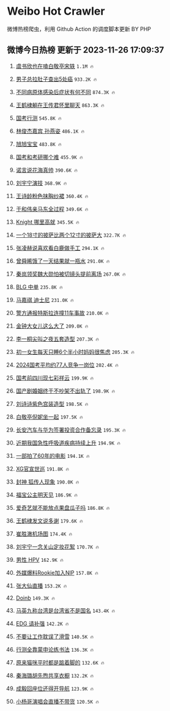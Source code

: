 # Weibo Hot Crawler 



微博热榜爬虫，利用 Github Action 的调度脚本更新 BY PHP 


## 微博今日热榜 更新于 2023-11-26 17:09:37 
1. [虞书欣也在嗑白敬亭宋轶](https://s.weibo.com/weibo?q=%23%E8%99%9E%E4%B9%A6%E6%AC%A3%E4%B9%9F%E5%9C%A8%E5%97%91%E7%99%BD%E6%95%AC%E4%BA%AD%E5%AE%8B%E8%BD%B6%23&t=31&band_rank=1&Refer=top) `1.1M 🔥` 

1. [男子总拉肚子查出5处癌](https://s.weibo.com/weibo?q=%23%E7%94%B7%E5%AD%90%E6%80%BB%E6%8B%89%E8%82%9A%E5%AD%90%E6%9F%A5%E5%87%BA5%E5%A4%84%E7%99%8C%23&t=31&band_rank=2&Refer=top) `933.2K 🔥` 

1. [不同病原体感染后症状有何不同](https://s.weibo.com/weibo?q=%23%E4%B8%8D%E5%90%8C%E7%97%85%E5%8E%9F%E4%BD%93%E6%84%9F%E6%9F%93%E5%90%8E%E7%97%87%E7%8A%B6%E6%9C%89%E4%BD%95%E4%B8%8D%E5%90%8C%23&t=31&band_rank=3&Refer=top) `874.3K 🔥` 

1. [王鹤棣躺在王传君怀里聊天](https://s.weibo.com/weibo?q=%23%E7%8E%8B%E9%B9%A4%E6%A3%A3%E8%BA%BA%E5%9C%A8%E7%8E%8B%E4%BC%A0%E5%90%9B%E6%80%80%E9%87%8C%E8%81%8A%E5%A4%A9%23&t=31&band_rank=4&Refer=top) `863.3K 🔥` 

1. [国考行测](https://s.weibo.com/weibo?q=%E5%9B%BD%E8%80%83%E8%A1%8C%E6%B5%8B&t=31&band_rank=5&Refer=top) `545.8K 🔥` 

1. [林俊杰嘉宾 孙燕姿](https://s.weibo.com/weibo?q=%E6%9E%97%E4%BF%8A%E6%9D%B0%E5%98%89%E5%AE%BE%20%E5%AD%99%E7%87%95%E5%A7%BF&t=31&band_rank=6&Refer=top) `486.1K 🔥` 

1. [旭旭宝宝](https://s.weibo.com/weibo?q=%E6%97%AD%E6%97%AD%E5%AE%9D%E5%AE%9D&t=31&band_rank=7&Refer=top) `483.8K 🔥` 

1. [国考和考研哪个难](https://s.weibo.com/weibo?q=%23%E5%9B%BD%E8%80%83%E5%92%8C%E8%80%83%E7%A0%94%E5%93%AA%E4%B8%AA%E9%9A%BE%23&t=31&band_rank=8&Refer=top) `455.9K 🔥` 

1. [诺言说花海真帅](https://s.weibo.com/weibo?q=%E8%AF%BA%E8%A8%80%E8%AF%B4%E8%8A%B1%E6%B5%B7%E7%9C%9F%E5%B8%85&t=31&band_rank=9&Refer=top) `390.6K 🔥` 

1. [刘宇宁演技](https://s.weibo.com/weibo?q=%E5%88%98%E5%AE%87%E5%AE%81%E6%BC%94%E6%8A%80&t=31&band_rank=10&Refer=top) `368.9K 🔥` 

1. [王诗龄粉色抹胸纱裙](https://s.weibo.com/weibo?q=%23%E7%8E%8B%E8%AF%97%E9%BE%84%E7%B2%89%E8%89%B2%E6%8A%B9%E8%83%B8%E7%BA%B1%E8%A3%99%23&t=31&band_rank=11&Refer=top) `360.4K 🔥` 

1. [于和伟亲马东全过程](https://s.weibo.com/weibo?q=%E4%BA%8E%E5%92%8C%E4%BC%9F%E4%BA%B2%E9%A9%AC%E4%B8%9C%E5%85%A8%E8%BF%87%E7%A8%8B&t=31&band_rank=12&Refer=top) `349.6K 🔥` 

1. [Knight 哪里高就](https://s.weibo.com/weibo?q=Knight%20%E5%93%AA%E9%87%8C%E9%AB%98%E5%B0%B1&t=31&band_rank=13&Refer=top) `345.5K 🔥` 

1. [一个18寸的披萨比两个12寸的披萨大](https://s.weibo.com/weibo?q=%E4%B8%80%E4%B8%AA18%E5%AF%B8%E7%9A%84%E6%8A%AB%E8%90%A8%E6%AF%94%E4%B8%A4%E4%B8%AA12%E5%AF%B8%E7%9A%84%E6%8A%AB%E8%90%A8%E5%A4%A7&t=31&band_rank=14&Refer=top) `322.7K 🔥` 

1. [张凌赫说喜欢看白鹿做手工](https://s.weibo.com/weibo?q=%E5%BC%A0%E5%87%8C%E8%B5%AB%E8%AF%B4%E5%96%9C%E6%AC%A2%E7%9C%8B%E7%99%BD%E9%B9%BF%E5%81%9A%E6%89%8B%E5%B7%A5&t=31&band_rank=15&Refer=top) `294.1K 🔥` 

1. [曾舜晞饿了一天结果就一瓶水](https://s.weibo.com/weibo?q=%23%E6%9B%BE%E8%88%9C%E6%99%9E%E9%A5%BF%E4%BA%86%E4%B8%80%E5%A4%A9%E7%BB%93%E6%9E%9C%E5%B0%B1%E4%B8%80%E7%93%B6%E6%B0%B4%23&t=31&band_rank=16&Refer=top) `291.0K 🔥` 

1. [秦岚领奖魏大勋怕被切镜头提前离场](https://s.weibo.com/weibo?q=%23%E7%A7%A6%E5%B2%9A%E9%A2%86%E5%A5%96%E9%AD%8F%E5%A4%A7%E5%8B%8B%E6%80%95%E8%A2%AB%E5%88%87%E9%95%9C%E5%A4%B4%E6%8F%90%E5%89%8D%E7%A6%BB%E5%9C%BA%23&t=31&band_rank=17&Refer=top) `267.0K 🔥` 

1. [BLG 中单](https://s.weibo.com/weibo?q=BLG%20%E4%B8%AD%E5%8D%95&t=31&band_rank=18&Refer=top) `235.8K 🔥` 

1. [马嘉祺 迪士尼](https://s.weibo.com/weibo?q=%E9%A9%AC%E5%98%89%E7%A5%BA%20%E8%BF%AA%E5%A3%AB%E5%B0%BC&t=31&band_rank=19&Refer=top) `231.0K 🔥` 

1. [警方通报特斯拉连撞11车事故](https://s.weibo.com/weibo?q=%23%E8%AD%A6%E6%96%B9%E9%80%9A%E6%8A%A5%E7%89%B9%E6%96%AF%E6%8B%89%E8%BF%9E%E6%92%9E11%E8%BD%A6%E4%BA%8B%E6%95%85%23&t=31&band_rank=20&Refer=top) `210.0K 🔥` 

1. [金钟大女儿这么大了](https://s.weibo.com/weibo?q=%23%E9%87%91%E9%92%9F%E5%A4%A7%E5%A5%B3%E5%84%BF%E8%BF%99%E4%B9%88%E5%A4%A7%E4%BA%86%23&t=31&band_rank=21&Refer=top) `209.0K 🔥` 

1. [李一桐尖叫之夜五套造型](https://s.weibo.com/weibo?q=%E6%9D%8E%E4%B8%80%E6%A1%90%E5%B0%96%E5%8F%AB%E4%B9%8B%E5%A4%9C%E4%BA%94%E5%A5%97%E9%80%A0%E5%9E%8B&t=31&band_rank=22&Refer=top) `207.3K 🔥` 

1. [初一女生每天只睡6个半小时妈妈很焦虑](https://s.weibo.com/weibo?q=%23%E5%88%9D%E4%B8%80%E5%A5%B3%E7%94%9F%E6%AF%8F%E5%A4%A9%E5%8F%AA%E7%9D%A16%E4%B8%AA%E5%8D%8A%E5%B0%8F%E6%97%B6%E5%A6%88%E5%A6%88%E5%BE%88%E7%84%A6%E8%99%91%23&t=31&band_rank=23&Refer=top) `205.3K 🔥` 

1. [2024国考平均约77人竞争一岗位](https://s.weibo.com/weibo?q=%232024%E5%9B%BD%E8%80%83%E5%B9%B3%E5%9D%87%E7%BA%A677%E4%BA%BA%E7%AB%9E%E4%BA%89%E4%B8%80%E5%B2%97%E4%BD%8D%23&t=31&band_rank=24&Refer=top) `202.4K 🔥` 

1. [国考前四川现七彩祥云](https://s.weibo.com/weibo?q=%23%E5%9B%BD%E8%80%83%E5%89%8D%E5%9B%9B%E5%B7%9D%E7%8E%B0%E4%B8%83%E5%BD%A9%E7%A5%A5%E4%BA%91%23&t=31&band_rank=25&Refer=top) `199.9K 🔥` 

1. [国产剧婚姻终于不吵架不出轨了](https://s.weibo.com/weibo?q=%23%E5%9B%BD%E4%BA%A7%E5%89%A7%E5%A9%9A%E5%A7%BB%E7%BB%88%E4%BA%8E%E4%B8%8D%E5%90%B5%E6%9E%B6%E4%B8%8D%E5%87%BA%E8%BD%A8%E4%BA%86%23&t=31&band_rank=26&Refer=top) `198.9K 🔥` 

1. [刘诗诗紫色宫装造型](https://s.weibo.com/weibo?q=%23%E5%88%98%E8%AF%97%E8%AF%97%E7%B4%AB%E8%89%B2%E5%AE%AB%E8%A3%85%E9%80%A0%E5%9E%8B%23&t=31&band_rank=27&Refer=top) `198.5K 🔥` 

1. [白敬亭倪妮坐一起](https://s.weibo.com/weibo?q=%23%E7%99%BD%E6%95%AC%E4%BA%AD%E5%80%AA%E5%A6%AE%E5%9D%90%E4%B8%80%E8%B5%B7%23&t=31&band_rank=28&Refer=top) `197.5K 🔥` 

1. [长安汽车与华为签署投资合作备忘录](https://s.weibo.com/weibo?q=%23%E9%95%BF%E5%AE%89%E6%B1%BD%E8%BD%A6%E4%B8%8E%E5%8D%8E%E4%B8%BA%E7%AD%BE%E7%BD%B2%E6%8A%95%E8%B5%84%E5%90%88%E4%BD%9C%E5%A4%87%E5%BF%98%E5%BD%95%23&t=31&band_rank=29&Refer=top) `195.3K 🔥` 

1. [近期我国急性呼吸道疾病持续上升](https://s.weibo.com/weibo?q=%23%E8%BF%91%E6%9C%9F%E6%88%91%E5%9B%BD%E6%80%A5%E6%80%A7%E5%91%BC%E5%90%B8%E9%81%93%E7%96%BE%E7%97%85%E6%8C%81%E7%BB%AD%E4%B8%8A%E5%8D%87%23&t=31&band_rank=30&Refer=top) `194.9K 🔥` 

1. [一部拍了60年的电影](https://s.weibo.com/weibo?q=%E4%B8%80%E9%83%A8%E6%8B%8D%E4%BA%8660%E5%B9%B4%E7%9A%84%E7%94%B5%E5%BD%B1&t=31&band_rank=31&Refer=top) `194.1K 🔥` 

1. [XG官宣世巡](https://s.weibo.com/weibo?q=%23XG%E5%AE%98%E5%AE%A3%E4%B8%96%E5%B7%A1%23&t=31&band_rank=32&Refer=top) `191.8K 🔥` 

1. [封神 狐传人现象](https://s.weibo.com/weibo?q=%E5%B0%81%E7%A5%9E%20%E7%8B%90%E4%BC%A0%E4%BA%BA%E7%8E%B0%E8%B1%A1&t=31&band_rank=33&Refer=top) `190.0K 🔥` 

1. [福宝公主明天见](https://s.weibo.com/weibo?q=%23%E7%A6%8F%E5%AE%9D%E5%85%AC%E4%B8%BB%E6%98%8E%E5%A4%A9%E8%A7%81%23&t=31&band_rank=34&Refer=top) `186.9K 🔥` 

1. [爱奇艺就不能放点果盘瓜子吗](https://s.weibo.com/weibo?q=%E7%88%B1%E5%A5%87%E8%89%BA%E5%B0%B1%E4%B8%8D%E8%83%BD%E6%94%BE%E7%82%B9%E6%9E%9C%E7%9B%98%E7%93%9C%E5%AD%90%E5%90%97&t=31&band_rank=35&Refer=top) `186.8K 🔥` 

1. [王鹤棣发文说多谢](https://s.weibo.com/weibo?q=%23%E7%8E%8B%E9%B9%A4%E6%A3%A3%E5%8F%91%E6%96%87%E8%AF%B4%E5%A4%9A%E8%B0%A2%23&t=31&band_rank=36&Refer=top) `179.6K 🔥` 

1. [崔胜澈机场图](https://s.weibo.com/weibo?q=%E5%B4%94%E8%83%9C%E6%BE%88%E6%9C%BA%E5%9C%BA%E5%9B%BE&t=31&band_rank=37&Refer=top) `174.4K 🔥` 

1. [刘宇宁一念关山定妆花絮](https://s.weibo.com/weibo?q=%E5%88%98%E5%AE%87%E5%AE%81%E4%B8%80%E5%BF%B5%E5%85%B3%E5%B1%B1%E5%AE%9A%E5%A6%86%E8%8A%B1%E7%B5%AE&t=31&band_rank=38&Refer=top) `170.7K 🔥` 

1. [男性 HPV](https://s.weibo.com/weibo?q=%E7%94%B7%E6%80%A7%20HPV&t=31&band_rank=39&Refer=top) `162.9K 🔥` 

1. [外媒爆料Rookie加入NIP](https://s.weibo.com/weibo?q=%23%E5%A4%96%E5%AA%92%E7%88%86%E6%96%99Rookie%E5%8A%A0%E5%85%A5NIP%23&t=31&band_rank=40&Refer=top) `157.8K 🔥` 

1. [张大仙直播](https://s.weibo.com/weibo?q=%E5%BC%A0%E5%A4%A7%E4%BB%99%E7%9B%B4%E6%92%AD&t=31&band_rank=41&Refer=top) `153.2K 🔥` 

1. [Doinb](https://s.weibo.com/weibo?q=Doinb&t=31&band_rank=42&Refer=top) `149.3K 🔥` 

1. [马英九称台湾是台湾省不是国名](https://s.weibo.com/weibo?q=%23%E9%A9%AC%E8%8B%B1%E4%B9%9D%E7%A7%B0%E5%8F%B0%E6%B9%BE%E6%98%AF%E5%8F%B0%E6%B9%BE%E7%9C%81%E4%B8%8D%E6%98%AF%E5%9B%BD%E5%90%8D%23&t=31&band_rank=43&Refer=top) `143.4K 🔥` 

1. [EDG 请补强](https://s.weibo.com/weibo?q=EDG%20%E8%AF%B7%E8%A1%A5%E5%BC%BA&t=31&band_rank=44&Refer=top) `142.2K 🔥` 

1. [不要让工作耽误了滑雪](https://s.weibo.com/weibo?q=%23%E4%B8%8D%E8%A6%81%E8%AE%A9%E5%B7%A5%E4%BD%9C%E8%80%BD%E8%AF%AF%E4%BA%86%E6%BB%91%E9%9B%AA%23&t=31&band_rank=45&Refer=top) `140.5K 🔥` 

1. [行测全靠蒙申论练书法](https://s.weibo.com/weibo?q=%23%E8%A1%8C%E6%B5%8B%E5%85%A8%E9%9D%A0%E8%92%99%E7%94%B3%E8%AE%BA%E7%BB%83%E4%B9%A6%E6%B3%95%23&t=31&band_rank=46&Refer=top) `136.3K 🔥` 

1. [原来猫咪平时都是踮着脚的](https://s.weibo.com/weibo?q=%E5%8E%9F%E6%9D%A5%E7%8C%AB%E5%92%AA%E5%B9%B3%E6%97%B6%E9%83%BD%E6%98%AF%E8%B8%AE%E7%9D%80%E8%84%9A%E7%9A%84&t=31&band_rank=47&Refer=top) `132.6K 🔥` 

1. [秦海璐胡先煦共享衣橱](https://s.weibo.com/weibo?q=%23%E7%A7%A6%E6%B5%B7%E7%92%90%E8%83%A1%E5%85%88%E7%85%A6%E5%85%B1%E4%BA%AB%E8%A1%A3%E6%A9%B1%23&t=31&band_rank=48&Refer=top) `132.2K 🔥` 

1. [成毅回座位还得开导航](https://s.weibo.com/weibo?q=%23%E6%88%90%E6%AF%85%E5%9B%9E%E5%BA%A7%E4%BD%8D%E8%BF%98%E5%BE%97%E5%BC%80%E5%AF%BC%E8%88%AA%23&t=31&band_rank=49&Refer=top) `123.9K 🔥` 

1. [小杨哥演唱会直播不带货](https://s.weibo.com/weibo?q=%23%E5%B0%8F%E6%9D%A8%E5%93%A5%E6%BC%94%E5%94%B1%E4%BC%9A%E7%9B%B4%E6%92%AD%E4%B8%8D%E5%B8%A6%E8%B4%A7%23&t=31&band_rank=50&Refer=top) `120.5K 🔥` 

